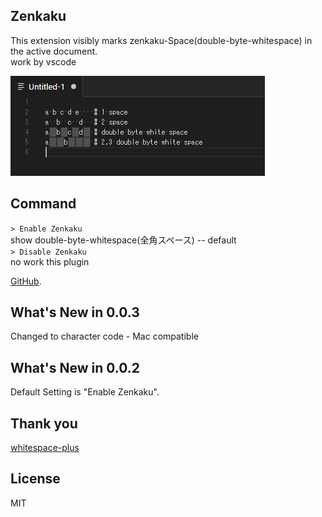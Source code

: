 ## Zenkaku
This extension visibly marks zenkaku-Space(double-byte-whitespace) in the active document.  
work by vscode

![zenkaku](https://github.com/mosapride/vscode-zenkaku/blob/images/readme01.png?raw=true "sample")

## Command

<code>> Enable Zenkaku</code>  
show double-byte-whitespace(全角スペース)  -- default  
<code>> Disable Zenkaku</code>  
no work this plugin

[GitHub](https://github.com/mosapride/vscode-zenkaku).

## What's New in 0.0.3
Changed to character code - Mac compatible

## What's New in 0.0.2
Default Setting is "Enable Zenkaku".


## Thank you
[whitespace-plus](https://github.com/davidhouchin/whitespace-plus)

## License
 
MIT
